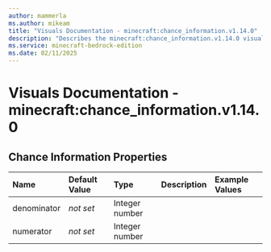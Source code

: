 ```yaml
---
author: mammerla
ms.author: mikeam
title: "Visuals Documentation - minecraft:chance_information.v1.14.0"
description: "Describes the minecraft:chance_information.v1.14.0 visual element"
ms.service: minecraft-bedrock-edition
ms.date: 02/11/2025 
---
```


# Visuals Documentation - minecraft:chance_information.v1.14.0


## Chance Information Properties

|Name       |Default Value |Type |Description |Example Values |
|:----------|:-------------|:----|:-----------|:------------- |
| denominator | *not set* | Integer number |  |  | 
| numerator | *not set* | Integer number |  |  | 